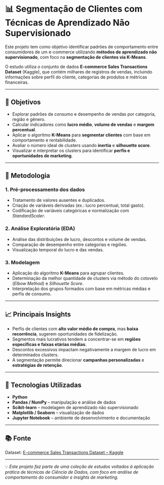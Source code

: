 # 📊 Segmentação de Clientes com Técnicas de Aprendizado Não Supervisionado

Este projeto tem como objetivo identificar padrões de comportamento entre consumidores de um e-commerce utilizando **métodos de aprendizado não supervisionado**, com foco na **segmentação de clientes via K-Means**.

O estudo utiliza o conjunto de dados **E-commerce Sales Transactions Dataset** (Kaggle), que contém milhares de registros de vendas, incluindo informações sobre perfil do cliente, categorias de produtos e métricas financeiras.

---

## 🚀 Objetivos

- Explorar padrões de consumo e desempenho de vendas por categoria, região e gênero.  
- Calcular indicadores como **lucro médio**, **volume de vendas** e **margem percentual**.  
- Aplicar o algoritmo **K-Means** para **segmentar clientes** com base em comportamento e rentabilidade.  
- Avaliar o número ideal de clusters usando **inertia** e **silhouette score**.  
- Visualizar e interpretar os clusters para identificar **perfis e oportunidades de marketing**.

---

## 🧠 Metodologia

### 1. Pré-processamento dos dados
- Tratamento de valores ausentes e duplicados.  
- Criação de variáveis derivadas (ex.: lucro percentual, total gasto).  
- Codificação de variáveis categóricas e normalização com *StandardScaler*.

### 2. Análise Exploratória (EDA)
- Análise das distribuições de lucro, descontos e volume de vendas.  
- Comparação de desempenho entre categorias e regiões.  
- Visualização temporal do lucro e das vendas.

### 3. Modelagem
- Aplicação do algoritmo **K-Means** para agrupar clientes.  
- Determinação da melhor quantidade de clusters via método do cotovelo (*Elbow Method*) e *Silhouette Score*.  
- Interpretação dos grupos formados com base em métricas médias e perfis de consumo.

---

## 📈 Principais Insights

- Perfis de clientes com **alto valor médio de compra**, mas **baixa recorrência**, sugerem oportunidades de fidelização.  
- Segmentos mais lucrativos tendem a concentrar-se em **regiões específicas e faixas etárias médias**.  
- Descontos excessivos impactam negativamente a margem de lucro em determinados clusters.  
- A segmentação permite direcionar **campanhas personalizadas** e **estratégias de retenção**.

---

## 🧩 Tecnologias Utilizadas
- **Python**  
- **Pandas / NumPy** – manipulação e análise de dados  
- **Scikit-learn** – modelagem de aprendizado não supervisionado  
- **Matplotlib / Seaborn** – visualização de dados  
- **Jupyter Notebook** – ambiente de desenvolvimento e documentação  

---

## 📚 Fonte
Dataset: [E-commerce Sales Transactions Dataset – Kaggle](https://www.kaggle.com/datasets)

---

💡 *Este projeto faz parte de uma coleção de estudos voltados à aplicação prática de técnicas de Ciência de Dados, com foco em análise de comportamento do consumidor e insights de marketing.*
